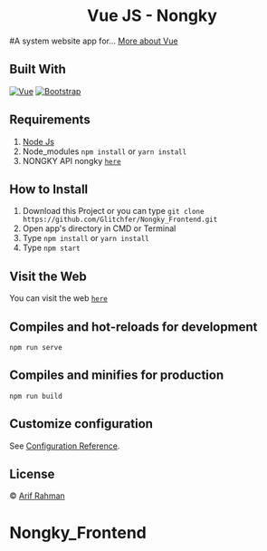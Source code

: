 <h1 align='center'>Vue JS - Nongky</h1>

#A system website app for... [More about Vue](https://vuejs.org/)

## Built With

[![Vue](https://img.shields.io/badge/Vue-v2.6.11-green)](https://github.com/vuejs/vue)
[![Bootstrap](https://img.shields.io/badge/Bootstrap-v4.5.x-blue)](https://github.com/bootstrap-vue/bootstrap-vue)

## Requirements

1. <a href="https://nodejs.org/en/download/">Node Js</a>
2. Node_modules `npm install` or `yarn install`
3. NONGKY API nongky [`here`](https://github.com/Glitchfer/Nongky_Backend)

## How to Install

1. Download this Project or you can type `git clone https://github.com/Glitchfer/Nongky_Frontend.git`
2. Open app's directory in CMD or Terminal
3. Type `npm install` or `yarn install`
4. Type `npm start`

## Visit the Web

You can visit the web [`here`](https://nongky.netlify.app/)

## Compiles and hot-reloads for development

```
npm run serve
```

## Compiles and minifies for production

```
npm run build
```

## Customize configuration

See [Configuration Reference](https://cli.vuejs.org/config/).

## License

© [Arif Rahman](https://github.com/Glitchfer)

# Nongky_Frontend

